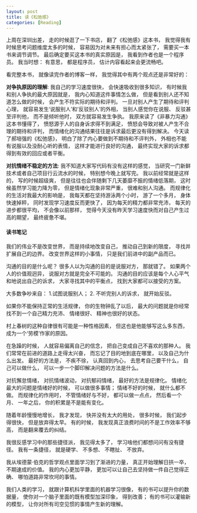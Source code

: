 ```yaml
---
layout: post
title: 读《松弛感》
categories: [Reading]
---
```


上周在深圳出差， 走的时候逛了一下书店， 翻了《松弛感》这本书， 我觉得我有时候思考问题维度太多的时候， 容易因为对未来有担心而太紧张了， 需要买一本书来调节调节。 最后确定要买这本书的真实原因是， 我看到作者也是一个程序员。 我当时想： 有意思， 都是程序员， 估计内容看起来会更流畅吧。

看完整本书， 就像读完作者的博客一样， 我觉得其中有两个观点还是非常好的：

**对争执原因的理解**: 我自己的学习速度很快， 会快速吸收到很多知识， 有时候我和别人争执的最大原因就是， 我内心知道这件事情怎么做， 但是看到别人还不知道怎么做的时候， 会产生不符实际的期待和评判。 一旦对别人产生了期待和评判心理， 就容易发生‘说服别人’和‘反驳别人’的外相， 当别人感觉你在说服、 反驳甚至评判他， 而不是倾听他时， 双方就容易发生争执。 我原来读了《非暴力沟通》这本书懂得了， 愤怒源于人的自身诉求得不到满足， 愤怒会导致对被人产生不合理的期待和评判， 而情绪化的沟通结果往往是诉求最后更没有得到解决。 今天读了郝培强的《松弛感》， 明白了除了内心要做到不期待和不评判外， 外相也不能有说服以及没耐心听的表情， 这样才能进行良好的沟通， 最终实现大家的诉求都得到有效的回应或者平衡。

**对抗情绪不稳定的方法**: 我不知道大家写代码有没有这样的感觉， 当研究一门新鲜技术或者自己项目行云流水的时候， 特别想今晚上就写完。 我以前经常就是这样的， 写的时候超级爽， 但是往往也会伴随剩下几天萎靡不振的情绪低落期， 这时候虽然学习能力降为零， 但是情绪化现象非常严重， 很难和别人沟通。 而规律化的生活对我最大的影响是， 我每天都在坚持游泳两个小时， 游了一个多月， 身体快速掉秤， 同时发现学习速度反而更快了， 因为每天的精力都非常充沛， 每天的进步都很平均， 不会像以前那样， 觉得今天没有昨天学习速度快而对自己产生过高的期望， 最终疲惫不堪。

#### 读书笔记

我们的伟业不是改变世界， 而是持续地改变自己， 推动自己到新的限度， 寻找并扩展自己的边界。 改变世界这样的小事情， 只是我们前进中的副产品而已。

沟通的目的是什么呢？ 很多人以为沟通的目的是说服对方， 那就错了。 如果两个人的价值观迥异， 说服对方就是完全不可能的。 沟通的目的应该是每个人心平气和地说出自己的诉求， 大家寻找其中的平衡点， 找到大家都可以接受的方案。

大多数争吵来自： 1.试图说服别人； 2. 不听完别人的诉求， 就开始反驳。

如果你不能保持正常的生活规律， 你的生物钟乱了以后， 最大的问题就是你经常找不到一个自己精力充沛、 情绪很好、 精神也很好的状态。

村上春树的这种自律很有可能是一种性格因素， 但这也是他能够写这么多东西， 成为一个‘劳模’作家的原因。

在急躁的时候， 人就容易偏离自己的信念， 把自己变成自己不喜欢的那种人。 我们常常在前进的道路上走得太兴奋， 而忘记了目的地到底在哪里， 以及自己为什么出发。 最好的方法是， 不疾不徐， 认真回到内心， 去思考自己要干什么， 自己可以做什么， 可以一步一个脚印解决问题的方法是什么。

对抗懈怠情绪， 对抗情绪波动， 对抗郁闷情绪， 最好的方法是规律化。 情绪化最大的问题是情绪好的时候， 可以做很多事情； 情绪不好的时候， 就什么都不做。 而规律化的作用时， 不管情绪好与不好， 都可以做一点点， 然后看一个月、 一年之后， 你的积累是不是能有变化。

随着年龄慢慢地增长， 我才发现， 快并没有太大的用处， 很多时候， 我们起步得很快， 但是放弃得太早。 有的时候， 我发现真正浪费时间的不是工作效率不够高， 而是翻来覆去的纠结。

我很反感学习中的那些捷径派， 我见得太多了， 学习啥他们都想问问有没有捷径。 我有一条捷径， 就是硬学、 不多想、 不瞎扯、 不放弃。

我从埃德蒙·伯克的哲学观点里面学习到了渐进的力量， 真正开始理解日拱一卒， 不期速成的价值。 我的内心更加平静， 更加可以让自己去坚持做一件自己觉得正确、 哪怕道路非常坎坷的事情。

我们人类的学习， 就跟计算机科学里面的机器学习很像， 有的书可以提升你的数据量， 使你对一个脑子里面的既有模型加深印象， 得到改善； 有的书可以灌输新的模型， 让你对所有司空见惯的事情产生新的理解。


